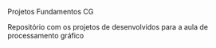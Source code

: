 Projetos Fundamentos CG

Repositório com os projetos de desenvolvidos para a aula de processamento gráfico